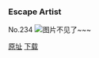 ### Escape Artist
No.234
![图片不见了~~~](https://imgs.xkcd.com/comics/escape_artist.png)

[原址](https://xkcd.com//234) [下载](https://imgs.xkcd.com/comics/escape_artist.png)

